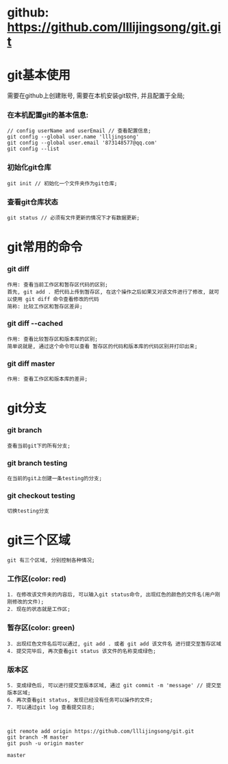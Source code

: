 # github: https://github.com/lllijingsong/git.git

# git基本使用
 需要在github上创建账号, 需要在本机安装git软件, 并且配置于全局;

### 在本机配置git的基本信息:

    // config userName and userEmail // 查看配置信息;
    git config --global user.name 'llljingsong'
    git config --global user.email '873148577@qq.com'
    git config --list


### 初始化git仓库

    git init // 初始化一个文件夹作为git仓库;

### 查看git仓库状态

    git status // 必须有文件更新的情况下才有数据更新;

# git常用的命令

### git diff
    作用: 查看当前工作区和暂存区代码的区别;
    首先, git add . 把代码上传到暂存区, 在这个操作之后如果又对该文件进行了修改, 就可以使用 git diff 命令查看修改的代码
    简称: 比较工作区和暂存区差异;

### git diff --cached
    作用: 查看比较暂存区和版本库的区别;
    简单说就是, 通过这个命令可以查看 暂存区的代码和版本库的代码区别并打印出来;

### git diff master
    作用: 查看工作区和版本库的差异;

# git分支

### git branch
    查看当前git下的所有分支;

### git branch testing
    在当前的git上创建一条testing的分支;

### git checkout testing
    切换testing分支

# git三个区域
    git 有三个区域, 分别控制各种情况;

### 工作区(color: red)
    1. 在修改该文件夹的内容后, 可以输入git status命令, 出现红色的颜色的文件名(用户刚刚修改的文件);
    2. 现在的状态就是工作区;


### 暂存区(color: green)
    3. 出现红色文件名后可以通过, git add . 或者 git add 该文件名 进行提交至暂存区域
    4. 提交完毕后, 再次查看git status 该文件的名称变成绿色;

### 版本区
    5. 变成绿色后, 可以进行提交至版本区域, 通过 git commit -m 'message' // 提交至版本区域;
    6. 再次查看git status, 发现已经没有任务可以操作的文件;
    7. 可以通过git log 查看提交日志;



    git remote add origin https://github.com/lllijingsong/git.git
    git branch -M master
    git push -u origin master

    master